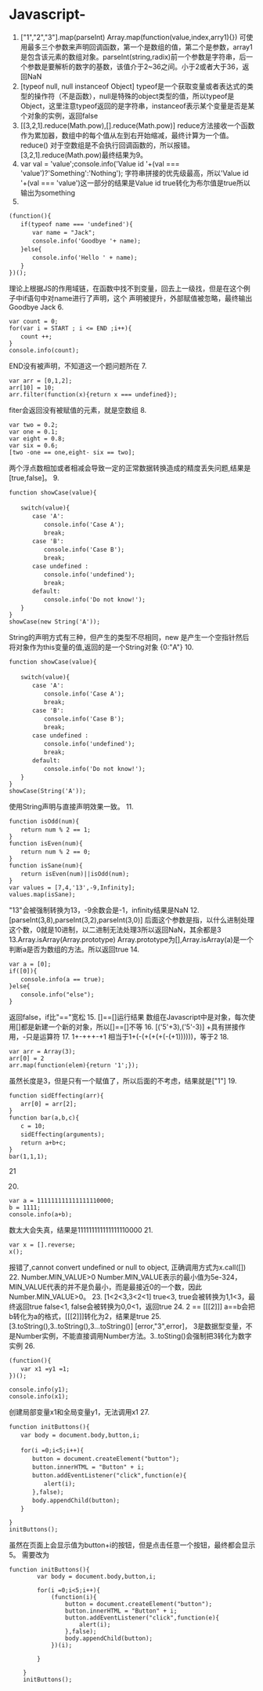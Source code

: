 # Javascript-
1. ["1","2","3"].map(parseInt)
Array.map(function(value,index,arry1){}) 可使用最多三个参数来声明回调函数，第一个是数组的值，第二个是参数，array1是包含该元素的数组对象。parseInt(string,radix)前一个参数是字符串，后一个参数是要解析的数字的基数，该值介于2~36之间。小于2或者大于36，返回NaN
2. [typeof null, null instanceof Object]
typeof是一个获取变量或者表达式的类型的操作符（不是函数），null是特殊的object类型的值，所以typeof是Object，这里注意typeof返回的是字符串，instanceof表示某个变量是否是某个对象的实例，返回false
3. [[3,2,1].reduce(Math.pow),[].reduce(Math.pow)]
reduce方法接收一个函数作为累加器，数组中的每个值从左到右开始缩减，最终计算为一个值。 reduce() 对于空数组是不会执行回调函数的，所以报错。[3,2,1].reduce(Math.pow)最终结果为9。
4. var val = 'value';console.info('Value id '+(val === 'value')?'Something':'Nothing');
字符串拼接的优先级最高，所以'Value id '+(val === 'value')这一部分的结果是Value id true转化为布尔值是true所以输出为something
5. 
```var name = 'World';
(function(){
　　if(typeof name === 'undefined'){
　　　　var name = "Jack";
　　　　console.info('Goodbye '+ name);
　　}else{
　　　　console.info('Hello ' + name);
　　}
})();
```
理论上根据JS的作用域链，在函数中找不到变量，回去上一级找，但是在这个例子中if语句中对name进行了声明，这个
声明被提升，外部赋值被忽略，最终输出Goodbye Jack
6. 
```var START = END -100;
var count = 0;
for(var i = START ; i <= END ;i++){
　　count ++;
}
console.info(count);
```
END没有被声明，不知道这一个题问题所在
7. 
```
var arr = [0,1,2];
arr[10] = 10;
arr.filter(function(x){return x === undefined});
```
fiter会返回没有被赋值的元素，就是空数组
8. 
```
var two = 0.2;
var one = 0.1;
var eight = 0.8;
var six = 0.6;
[two -one == one,eight- six == two];
```
两个浮点数相加或者相减会导致一定的正常数据转换造成的精度丢失问题,结果是[true,false]。
9. 
```
function showCase(value){

　　switch(value){
　　　　case 'A':
　　　　　　console.info('Case A');
　　　　　　break;
　　　　case 'B':
　　　　　　console.info('Case B');
　　　　　　break;
　　　　case undefined :
　　　　　　console.info('undefined');
　　　　　　break;
　　　　default:
　　　　　　console.info('Do not know!');
　　}
}
showCase(new String('A'));
```
String的声明方式有三种，但产生的类型不尽相同，new 是产生一个空指针然后将对象作为this变量的值,返回的是一个String对象 {0:"A"}
10. 
```
function showCase(value){

　　switch(value){
　　　　case 'A':
　　　　　　console.info('Case A');
　　　　　　break;
　　　　case 'B':
　　　　　　console.info('Case B');
　　　　　　break;
　　　　case undefined :
　　　　　　console.info('undefined');
　　　　　　break;
　　　　default:
　　　　　　console.info('Do not know!');
　　}
}
showCase(String('A'));
```
使用String声明与直接声明效果一致。
11. 
```
function isOdd(num){
　　return num % 2 == 1; 
}
function isEven(num){
　　return num % 2 == 0; 
}
function isSane(num){
　　return isEven(num)||isOdd(num);
}
var values = [7,4,'13',-9,Infinity];
values.map(isSane);
```
"13"会被强制转换为13，-9余数会是-1，infinity结果是NaN
12. [parseInt(3,8),parseInt(3,2),parseInt(3,0)]
后面这个参数是指，以什么进制处理这个数，0就是10进制，以二进制无法处理3所以返回NaN，其余都是3
13.Array.isArray(Array.prototype) 
Array.prototype为[],Array.isArray(a)是一个判断a是否为数组的方法。所以返回true
14. 
```
var a = [0];
if([0]){
　　console.info(a == true);
}else{
　　console.info("else");
}
```
返回false，if比"=="宽松
15.  []==[]运行结果
数组在Javascript中是对象，每次使用[]都是新建一个新的对象，所以[]==[]不等
16.  [('5'+3),('5'-3)]
+具有拼接作用，-只是运算符
17. 1+-+++-+1
相当于1+(-(+(+(+(-(+1))))))，等于2
18. 
```
var arr = Array(3);
arr[0] = 2
arr.map(function(elem){return '1';});
```
虽然长度是3，但是只有一个赋值了，所以后面的不考虑，结果就是["1"]
19. 
```
function sidEffecting(arr){
　　arr[0] = arr[2];
}
function bar(a,b,c){
　　c = 10;
　　sidEffecting(arguments);
　　return a+b+c;
}
bar(1,1,1);
```
21

20. 
```
var a = 111111111111111110000;
b = 1111;
console.info(a+b);
```
数太大会失真，结果是111111111111111110000
21. 
```
var x = [].reverse;
x();
```
报错了,cannot convert undefined or null to object, 正确调用方式为x.call([])
22.  Number.MIN_VALUE>0
Number.MIN_VALUE表示的最小值为5e-324，MIN_VALUE代表的并不是负最小，而是最接近0的一个数，因此Number.MIN_VALUE>0。
23. [1<2<3,3<2<1]
true<3, true会被转换为1,1<3，最终返回true
false<1, false会被转换为0,0<1，返回true
24.  2 == [[[2]]]
a==b会把b转化为a的格式，[[[2]]]转化为2，结果是true
25.  [3.toString(),3..toString(),3...toString()]
[error,"3",error]， 3是数据型变量，不是Number实例，不能直接调用Number方法。3..toSting()会强制把3转化为数字实例
26. 
```
(function(){
　　var x1 =y1 =1;
})();

console.info(y1);
console.info(x1);
```
创建局部变量x1和全局变量y1，无法调用x1
27. 
```
function initButtons(){
　　var body = document.body,button,i;

　　for(i =0;i<5;i++){
　　　　button = document.createElement("button");
　　　　button.innerHTML = "Button" + i;
　　　　button.addEventListener("click",function(e){
　　　　　　alert(i);
　　　　},false);
　　　　body.appendChild(button);
　　}

}
initButtons();
```
虽然在页面上会显示值为button+i的按钮，但是点击任意一个按钮，最终都会显示5。
需要改为
```
function initButtons(){
        var body = document.body,button,i;

        for(i =0;i<5;i++){
            (function(i){
                button = document.createElement("button");
                button.innerHTML = "Button" + i;
                button.addEventListener("click",function(e){
                    alert(i);
                },false);
                body.appendChild(button);
            })(i);
            
        }

    }
    initButtons();
```

